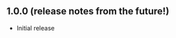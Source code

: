 <!-- https://developers.home-assistant.io/docs/add-ons/presentation#keeping-a-changelog -->

## 1.0.0 (release notes from the future!)

- Initial release
